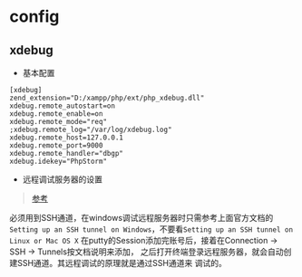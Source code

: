 # config

## xdebug

* 基本配置

```
[xdebug]
zend_extension="D:/xampp/php/ext/php_xdebug.dll"
xdebug.remote_autostart=on
xdebug.remote_enable=on
xdebug.remote_mode="req"
;xdebug.remote_log="/var/log/xdebug.log"
xdebug.remote_host=127.0.0.1
xdebug.remote_port=9000
xdebug.remote_handler="dbgp"
xdebug.idekey="PhpStorm"
```

* 远程调试服务器的设置

> [参考](https://confluence.jetbrains.com/display/PhpStorm/Remote+debugging+in+PhpStorm+via+SSH+tunnel)

必须用到SSH通道，在windows调试远程服务器时只需参考上面官方文档的`Setting up an SSH tunnel on Windows`，不要看`Setting up an SSH tunnel on Linux or Mac OS X`
在putty的Session添加完账号后，接着在Connection -> SSH -> Tunnels按文档说明来添加，
之后打开终端登录远程服务器，就会自动创建SSH通道。其远程调试的原理就是通过SSH通道来
调试的。